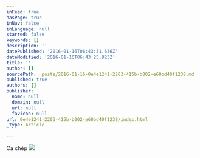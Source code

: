 ```yaml
---
inFeed: true
hasPage: true
inNav: false
inLanguage: null
starred: false
keywords: []
description: ''
datePublished: '2016-01-16T06:43:31.636Z'
dateModified: '2016-01-16T06:43:25.823Z'
title: ''
author: []
sourcePath: _posts/2016-01-16-0e4e1241-2203-415b-b002-e60bd40f1238.md
published: true
authors: []
publisher:
  name: null
  domain: null
  url: null
  favicon: null
url: 0e4e1241-2203-415b-b002-e60bd40f1238/index.html
_type: Article

---
```

Cá chép
![](https://the-grid-user-content.s3-us-west-2.amazonaws.com/59c4094c-2436-449d-b402-2ea6bb02a373.jpg)